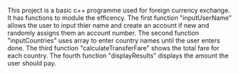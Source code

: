 This project is a basic c++ programme used for foreign currency exchange. It has functions to module the efficency. 
The first function "inputUserName" allows the user to input thier name and create an account if new and randomly assigns them an account number.
The second function "inputCountries" uses array to enter country names until the user enters done.
The third function "calculateTransferFare" shows the total fare for each country.
The fourth function "displayResults" displays the amount the user should pay.
